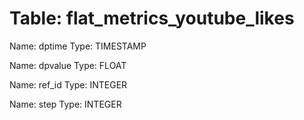 Table: flat_metrics_youtube_likes
=================================

Name: dptime
Type: TIMESTAMP

Name: dpvalue
Type: FLOAT

Name: ref_id
Type: INTEGER

Name: step
Type: INTEGER

